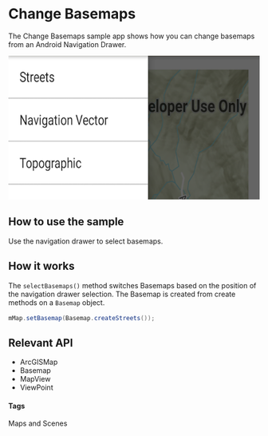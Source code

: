 # Change Basemaps
The Change Basemaps sample app shows how you can change basemaps from an Android Navigation Drawer.

![Change Basemaps App](change-basemaps.png)

## How to use the sample
Use the navigation drawer to select basemaps.

## How it works
The `selectBasemaps()` method switches Basemaps based on the position of the navigation drawer selection. The Basemap is created from create methods on a `Basemap` object.  

```java
mMap.setBasemap(Basemap.createStreets());
```

## Relevant API
* ArcGISMap
* Basemap
* MapView
* ViewPoint

#### Tags
Maps and Scenes